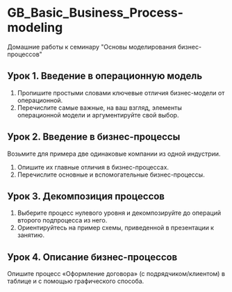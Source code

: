 # GB_Basic_Business_Process-modeling
Домашние работы к семинару "Основы моделирования бизнес-процессов"

## Урок 1. Введение в операционную модель
1. Пропишите простыми словами ключевые отличия бизнес-модели от операционной.  
2. Перечислите самые важные, на ваш взгляд, элементы операционной модели и аргументируйте свой выбор.  

## Урок 2. Введение в бизнес-процессы
Возьмите для примера две одинаковые компании из одной индустрии.  
1. Опишите их главные отличия в бизнес-процессах.  
2. Перечислите основные и вспомогательные бизнес-процессы.

## Урок 3. Декомпозиция процессов
1. Выберите процесс нулевого уровня и декомпозируйте до операций второго подпроцесса из него.  
2. Ориентируйтесь на пример схемы, приведенной в презентации к занятию.

## Урок 4. Описание бизнес-процессов
Опишите процесс «Оформление договора» (с подрядчиком/клиентом) в таблице и с помощью графического способа.
